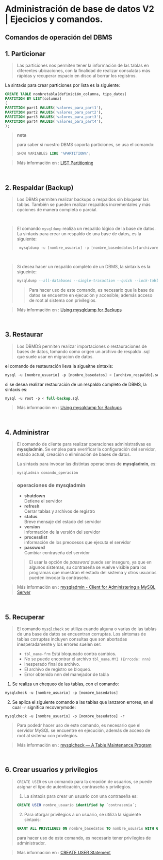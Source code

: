 # Administración de base de datos V2 | Ejecicios y comandos.

## Comandos de operación del DBMS

## 1. Particionar
  > Las particiones nos permiten tener la  información de las tablas en diferentes ubicaciones, 
con la finalidad de realizar consulatas más rápidas y recuperar espacio en disco al borrar los registros.
<p>La sintaxis para crear particiones por lista es la siguiente:</p> 

```sql
CREATE TABLE nombretabla(definición_columna, tipo_datos)
PARTITION BY LIST(columna)
(
PARTITION part1 VALUES('valores_para_part1'),
PARTITION part2 VALUES('valores_para_part2'),
PARTITION part3 VALUES('valores_para_part3'),
PARTITION part4 VALUES('valores_para_part4'),
);
``` 
> **nota**
> 
> para saber si nuestro DBMS soporta particiones, se usa el comando:
> 
>  ```sql 
>  SHOW VARIABLES LIKE '%PARTITION%'; 
>  ```

> Más información en : [LIST Partitioning](https://dev.mysql.com/doc/refman/5.7/en/partitioning-list.html)

<br> 

## 2. Respaldar (Backup)
  > Los DBMS permiten realizar backups o respaldos sin bloquear las tablas.
  > También se pueden realizar respaldos incrementales y más opciones de manera completa o parcial.
  
 <br>
 
  > El comando ``` mysqldump ``` realiza un respaldo lógico de la base de datos. La sintaxis para crear un respaldo de una base de datos, es la siguiente:
  > ```sql
  >  mysqldump -u [nombre_usuario] -p [nombre_basededatos]>[archivorespaldo]-$(date +%F).sql 
  >  ```
  
<br>

  > Si desea hacer un respaldo completo de un DBMS, la sintaxis es la sigueinte:
  > ```sql
  > mysqldump --all-databases --single-trasaction --quick --lock-tables=false > full-backup-$(date +%F).sql -u root -p
  > ```
  >> Para hacer uso de este comando, es necesario que la base de datos se encuentre en ejecución y accesible; además acceso de root al sistema con privilegios.
  
  > Más información en : [Using mysqldump for Backups](https://dev.mysql.com/doc/refman/5.7/en/using-mysqldump.html)


<br> 
  

## 3. Restaurar

  > Los DBMDS permiten realizar importaciones o restauraciones de bases de datos, 
  > tomando como origen un archivo de respaldo .sql que suele usar en migracion de datos.

el comando de restauración lleva la sigueitne sintaxis:
```sql
mysql -u [nombre_usuario] -p [nombre_basedatos] < [archivo_respaldo].sql
```
si se desea realizar restauración de un respaldo completo de DBMS, la sintaxis es:
```sql
mysql -u root -p < full-backup.sql
```
> Más información en : [Using mysqldump for Backups](https://dev.mysql.com/doc/refman/5.7/en/using-mysqldump.html)

<br> 

## 4. Administrar
> El comando de cliente para realizar operaciones administrativas es **mysqladmin**.
> Se emplea para everificar la configuración del servidor, estado actual, creación o eliminación de bases de datos.
>
> La sintaxis para invocar las distintas operaciones de **mysqladmin**, es:
> ```sql
> mysqladmin comando_operación
> ```

> ### operaciones de **mysqladmin**
> - **shutdown**    
>   Detiene el servidor
> - **refresh**    
>   Cerrar tablas y archivos de registro
> - **status**    
>   Breve mensaje del estado del servidor
> - **version**    
>   Información de la versión del servidor
> - **processlist**    
>   información de los preocesos que ejecuta el servidor
> - **password**    
>   Cambiar contraseña del servidor
>> El usar la opción de *password* puede ser inseguro, ya que en algunos sistemas, su contraseña se vuelve
>> visible para los programas que muestran el estado del sistema y otros usuarios pueden invocar la contraseña.

> Más información en : [mysqladmin - Client for Administering a MySQL Server](https://dev.mysql.com/doc/refman/8.0/en/mysqladmin.html)

<br> 


## 5. Recuperar
> El comando ```mysqlcheck``` se utiliza cuando alguna o varias de las tablas de una base de datos se encuentran corruptas. 
> Los síntomas de tablas corruptas incluyen consultas que son abortadas inesperadamente y los errores suelen ser:
> - ``` tbl_name-frm ``` Está bloqueado contra cambios.
> - No se puede encontrar el archivo ``` tbl_name.MYI (Errcode: nnn) ```
> - Inesperado final de archivo.
> - El archivo de registro se bloqueó.
> - Error obtenido nnn del manejador de tabla
1. Se realiza un chequeo de las tablas, con el comando:
```sql
mysqlcheck -u [nombre_usuario] -p [nombre_basedatos]
```
2. Se aplica el siguiente comando a las tablas que lanzaron errores, en el cual ``` -r ``` significa recoverymode:
```
mysqlcheck -u [nombre_usuario] -p [nombre_basedatos] -r
```
> Para podedr hacer uso de este comando, es necesario que el servidor MySQL se encuentre en ejecución, además de acceso de root al sistema con privilegios.

> Más información en : [mysqlcheck — A Table Maintenance Program](https://dev.mysql.com/doc/refman/8.0/en/mysqlcheck.html)

<br> 

## 6. Crear usuarios y privilegios
> ``` CREATE USER ``` es un comando para la creación de usuarios, se puede asignar el tipo de autenticación, contraseña y privilegios.
> 1. La sintaxis para crear un usuario con una contraseña es:
> ```sql
> CREATE USER nombre_usuario identified by ´contrasenia´;
> ```
> 2. Para otorgar privilegios a un usuario, se utiliza la siguiente sintaxis: 
> ```sql
> GRANT ALL PRIVILEGES ON nombre_basedatos TO nombre_usuario WITH GRANT OPTION;
> ```
> para hacer uso de este comando, es necesario tener privilegios de administrador.


> Más información en : [CREATE USER Statement](https://dev.mysql.com/doc/refman/8.0/en/create-user.html)
